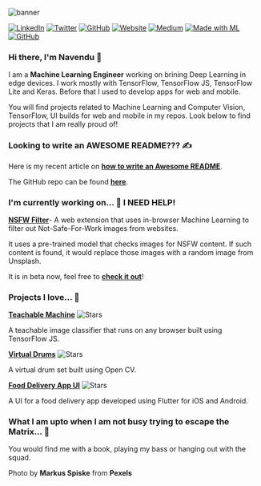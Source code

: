 ![banner](https://github.com/navendu-pottekkat/navendu-pottekkat/blob/master/banner.jpg)

[![LinkedIn](https://img.shields.io/badge/LinkedIn-navendup-blue?style=flat-square&logo=linkedin)](https://www.linkedin.com/in/navendup/)
[![Twitter](https://img.shields.io/twitter/follow/navendu_23?style=flat-square&logo=twitter)](https://twitter.com/navendu_23)
[![GitHub](https://img.shields.io/badge/GitHub-navendu--pottekkat-lightgrey?style=flat-square&logo=github)](https://www.github.com/navendu-pottekkat/)
[![Website](https://img.shields.io/badge/Website-navendu.me-red?style=flat-square)](https://navendu.me)
[![Medium](https://img.shields.io/badge/Medium-navendupottekkat-green?style=flat-square&logo=medium)](https://medium.com/@navendupottekkat)
[![Made with ML](https://img.shields.io/badge/Made%20with%20ML-navendu--pottekkat-blue?style=flat-square)](https://madewithml.com/@navendu-pottekkat/)
</br>
[![GitHub](https://img.shields.io/badge/Current-nsfw--filter-lightgrey?style=for-the-badge&logo=github)](https://www.github.com/navendu-pottekkat/nsfw-filter)

### Hi there, I'm Navendu 👋

I am a **Machine Learning Engineer** working on brining Deep Learning in edge devices. I work mostly with TensorFlow, TensorFlow JS, TensorFlow Lite and Keras. Before that I used to develop apps for web and mobile.

You will find projects related to Machine Learning and Computer Vision, TensorFlow, UI builds for web and mobile in my repos. Look below to find projects that I am really proud of!

### Looking to write an AWESOME README??? ✍️

Here is my recent article on [**how to write an Awesome README**](https://towardsdatascience.com/how-to-write-an-awesome-readme-68bf4be91f8b). 

The GitHub repo can be found [**here**](https://github.com/navendu-pottekkat/awesome-readme/blob/master/README.md).

### I'm currently working on... 🔨 I NEED HELP!

[**NSFW Filter**](https://github.com/navendu-pottekkat/nsfw-filter)- A web extension that uses in-browser Machine Learning to filter out Not-Safe-For-Work images from websites. 

It uses a pre-trained model that checks images for NSFW content. If such content is found, it would replace those images with a random image from Unsplash.

It is in beta now, feel free to [**check it out**](https://github.com/navendu-pottekkat/nsfw-filter)!

### Projects I love... 🥰

[**Teachable Machine**](https://github.com/navendu-pottekkat/teachable-machine) ![Stars](https://img.shields.io/github/stars/navendu-pottekkat/teachable-machine?style=flat-square)

A teachable image classifier that runs on any browser built using TensorFlow JS.

[**Virtual Drums**](https://github.com/navendu-pottekkat/virtual-drums) ![Stars](https://img.shields.io/github/stars/navendu-pottekkat/virtual-drums?style=flat-square)

A virtual drum set built using Open CV.

[**Food Delivery App UI**](https://github.com/navendu-pottekkat/food-delivery-app-ui) ![Stars](https://img.shields.io/github/stars/navendu-pottekkat/food-delivery-app-ui?style=flat-square)

A UI for a food delivery app developed using Flutter for iOS and Android.

### What I am upto when I am not busy trying to escape the Matrix... 🕺

You would find me with a book, playing my bass or hanging out with the squad.


Photo by **Markus Spiske** from **Pexels**
